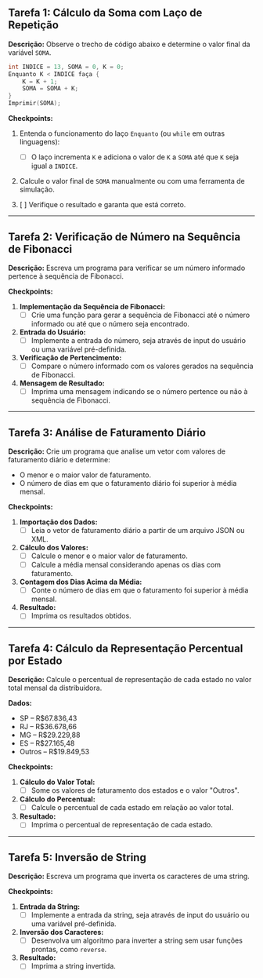 ## Tarefa 1: Cálculo da Soma com Laço de Repetição

**Descrição:**
Observe o trecho de código abaixo e determine o valor final da variável `SOMA`.

```cpp
int INDICE = 13, SOMA = 0, K = 0;
Enquanto K < INDICE faça { 
    K = K + 1; 
    SOMA = SOMA + K; 
}
Imprimir(SOMA);
```

**Checkpoints:**

1. Entenda o funcionamento do laço `Enquanto` (ou `while` em outras linguagens):
   - [ ] O laço incrementa `K` e adiciona o valor de `K` a `SOMA` até que `K` seja igual a `INDICE`.
   
2. Calcule o valor final de `SOMA` manualmente ou com uma ferramenta de simulação.

3. [ ] Verifique o resultado e garanta que está correto. 

---

## Tarefa 2: Verificação de Número na Sequência de Fibonacci

**Descrição:**
Escreva um programa para verificar se um número informado pertence à sequência de Fibonacci.

**Checkpoints:**

1. **Implementação da Sequência de Fibonacci:**
   - [ ] Crie uma função para gerar a sequência de Fibonacci até o número informado ou até que o número seja encontrado.

2. **Entrada do Usuário:**
   - [ ] Implemente a entrada do número, seja através de input do usuário ou uma variável pré-definida.

3. **Verificação de Pertencimento:**
   - [ ] Compare o número informado com os valores gerados na sequência de Fibonacci.

4. **Mensagem de Resultado:**
   - [ ] Imprima uma mensagem indicando se o número pertence ou não à sequência de Fibonacci.

---

## Tarefa 3: Análise de Faturamento Diário

**Descrição:**
Crie um programa que analise um vetor com valores de faturamento diário e determine:
- O menor e o maior valor de faturamento.
- O número de dias em que o faturamento diário foi superior à média mensal.

**Checkpoints:**

1. **Importação dos Dados:**
   - [ ] Leia o vetor de faturamento diário a partir de um arquivo JSON ou XML.

2. **Cálculo dos Valores:**
   - [ ] Calcule o menor e o maior valor de faturamento.
   - [ ] Calcule a média mensal considerando apenas os dias com faturamento.

3. **Contagem dos Dias Acima da Média:**
   - [ ] Conte o número de dias em que o faturamento foi superior à média mensal.

4. **Resultado:**
   - [ ] Imprima os resultados obtidos.

---

## Tarefa 4: Cálculo da Representação Percentual por Estado

**Descrição:**
Calcule o percentual de representação de cada estado no valor total mensal da distribuidora.

**Dados:**
- SP – R$67.836,43
- RJ – R$36.678,66
- MG – R$29.229,88
- ES – R$27.165,48
- Outros – R$19.849,53

**Checkpoints:**

1. **Cálculo do Valor Total:**
   - [ ] Some os valores de faturamento dos estados e o valor "Outros".

2. **Cálculo do Percentual:**
   - [ ] Calcule o percentual de cada estado em relação ao valor total.

3. **Resultado:**
   - [ ] Imprima o percentual de representação de cada estado.

---

## Tarefa 5: Inversão de String

**Descrição:**
Escreva um programa que inverta os caracteres de uma string.

**Checkpoints:**

1. **Entrada da String:**
   - [ ] Implemente a entrada da string, seja através de input do usuário ou uma variável pré-definida.

2. **Inversão dos Caracteres:**
   - [ ] Desenvolva um algoritmo para inverter a string sem usar funções prontas, como `reverse`.

3. **Resultado:**
   - [ ] Imprima a string invertida.
